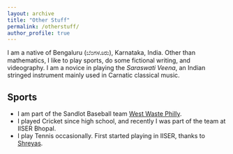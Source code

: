 ```yaml
---
layout: archive
title: "Other Stuff"
permalink: /otherstuff/
author_profile: true
---
```


I am a native of Bengaluru (ಬೆಂಗಳೂರು), Karnataka, India. Other than mathematics, I like to play sports, do some fictional writing, and videography. I am a novice in playing the _Saraswati Veena_, an Indian stringed instrument mainly used in Carnatic classical music.

Sports
------
* I am part of the Sandlot Baseball team [West Waste Philly](https://www.facebook.com/westphillywaste/).
* I played Cricket since high school, and recently I was part of the team at IISER Bhopal.
* I play Tennis occasionally. First started playing in IISER, thanks to [Shreyas](https://samagashreyas.github.io/).   

